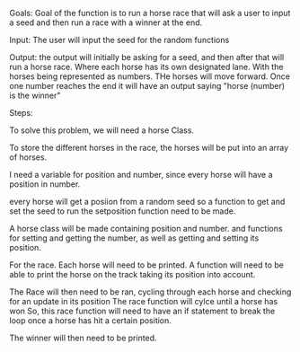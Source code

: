 Goals: Goal of the function is to run a horse race that will ask a user to input a seed and then run a race with a winner at the end. 

Input: The user will input the seed for the random functions

Output: the output will initially be asking for a seed, and then after that will run a horse race. Where each horse has its own designated lane. With the horses being represented as numbers. THe horses will move forward. Once one number reaches the end it will have an output saying "horse (number) is the winner"

Steps:

To solve this problem, we will need a horse Class. 

To store the different horses in the race, the horses will be put into an array of horses.

I need a variable for position and number, since every horse will have a position in number. 

every horse will get a posiion from a random seed so a function to get and set the seed to run the setposition function need to be made. 

A horse class will be made containing position and number. and functions for setting and getting the number, as well as getting and setting its position.

For the race. Each horse will need to be printed. A function will need to be able to print the horse on the track taking its position into account.

The Race will then need to be ran, cycling through each horse and checking for an update in its position
The race function will cylce until a horse has won
So, this race function will need to have an if statement to break the loop once a horse has hit a certain position.

The winner will then need to be printed. 
